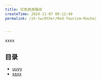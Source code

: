 ```yaml
---
title: 红色旅游路线
createTime: 2024-11-07 00:12:49
permalink: /zh-tw/Other/Red-Tourism-Route/


---
```


xxxx

## 目录
- [uuyy](./1.uuyy.md)
- [ssxx](./2.ssxx.md)
